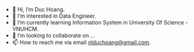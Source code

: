 - 👋 Hi, I’m Duc Hoang.
- 👀 I’m interested in Data Engineer.
- 🌱 I’m currently learning Information System in University Of Science - VNUHCM.
- 💞️ I’m looking to collaborate on ...
- 📫 How to reach me via email nlduchoang@gmail.com.

